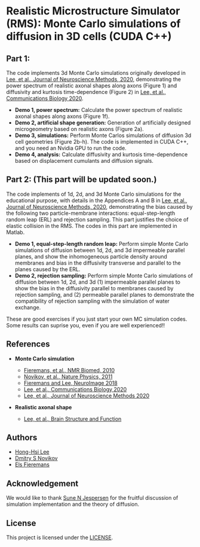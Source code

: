 # Realistic Microstructure Simulator (RMS): Monte Carlo simulations of diffusion in 3D cells (CUDA C++)

## Part 1: 
The code implements 3d Monte Carlo simulations originally developed in [Lee, et al., Journal of Neuroscience Methods, 2020](), demonstrating the power spectrum of realistic axonal shapes along axons (Figure 1) and diffusivity and kurtosis time-dependence (Figure 2) in [Lee, et al., Communications Biology 2020](https://doi.org/10.1038/s42003-020-1050-x).

* **Demo 1, power spectrum:** Calculate the power spectrum of realistic axonal shapes along axons (Figure 1f).
* **Demo 2, artificial shape generation:** Generation of artificially designed microgeometry based on realistic axons (Figure 2a).
* **Demo 3, simulations:** Perform Monte Carlos simulations of diffusion 3d cell geometries (Figure 2b-h). The code is implemented in CUDA C++, and you need an Nvidia GPU to run the code.
* **Demo 4, analysis:** Calculate diffusivity and kurtosis time-dependence based on displacement cumulants and diffusion signals.

## Part 2: (This part will be updated soon.)
The code implements of 1d, 2d, and 3d Monte Carlo simulations for the educational purpose, with details in the Appendices A and B in [Lee, et al., Journal of Neuroscience Methods, 2020](), demonstrating the bias caused by the following two particle-membrane interactions: equal-step-length random leap (ERL) and rejection sampling. This part justifies the choice of elastic collision in the RMS. The codes in this part are implemented in Matlab.

* **Demo 1, equal-step-length random leap:** Perform simple Monte Carlo simulations of diffusion between 1d, 2d, and 3d impermeable parallel planes, and show the inhomogeneous particle density around membranes and bias in the diffusivity transverse and parallel to the planes caused by the ERL.
* **Demo 2, rejection sampling:** Perform simple Monte Carlo simulations of diffusion between 1d, 2d, and 3d (1) impermeable parallel planes to show the bias in the diffusivity parallel to membranes caused by rejection sampling, and (2) permeable parallel planes to demonstrate the compatibility of rejection sampling with the simulation of water exchange.

These are good exercises if you just start your own MC simulation codes.
Some results can suprise you, even if you are well experienced!!

## References
* **Monte Carlo simulation**
  - [Fieremans, et al., NMR Biomed, 2010](https://doi.org/10.1002/nbm.1577)
  - [Novikov, et al., Nature Physics, 2011](https://doi.org/10.1038/nphys1936)
  - [Fieremans and Lee, NeuroImage 2018](https://doi.org/10.1016/j.neuroimage.2018.06.046)
  - [Lee, et al., Communications Biology 2020](https://doi.org/10.1038/s42003-020-1050-x)
  - [Lee, et al., Journal of Neuroscience Methods 2020]()

* **Realistic axonal shape**
  - [Lee, et al., Brain Structure and Function](https://doi.org/10.1007/s00429-019-01844-6)

## Authors
* [Hong-Hsi Lee](http://www.diffusion-mri.com/people/hong-hsi-lee)
* [Dmitry S Novikov](http://www.diffusion-mri.com/people/dmitry-novikov)
* [Els Fieremans](http://www.diffusion-mri.com/people/els-fieremans)

## Acknowledgement
We would like to thank [Sune N Jespersen](https://pure.au.dk/portal/en/persons/sune-jespersen(f4d1a00c-677b-4aca-b9b0-c7ad14f1fddc).html) for the fruitful discussion of simulation implementation and the theory of diffusion.

## License
This project is licensed under the [LICENSE](https://github.com/NYU-DiffusionMRI/monte-carlo-simulation-1D-membrane/blob/master/LICENSE).
